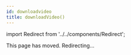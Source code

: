 ```yaml
---
id: downloadvideo
title: downloadVideo()
---
```


import Redirect from '../../components/Redirect';

This page has moved. Redirecting...

<Redirect redirect="/docs/lambda/downloadmedia"/>
